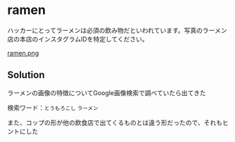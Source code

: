 # ramen
ハッカーにとってラーメンは必須の飲み物だといわれています。写真のラーメン店の本店のインスタグラムIDを特定してください。

[ramen.png](images/ramen.png)

## Solution
ラーメンの画像の特徴についてGoogle画像検索で調べていたら出てきた

検索ワード：`とうもろこし` `ラーメン`

また、コップの形が他の飲食店で出てくるものとは違う形だったので、それもヒントにした